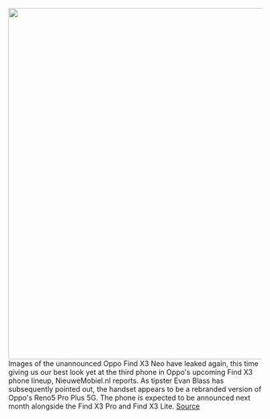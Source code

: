 <img src='https://cdn.vox-cdn.com/thumbor/JS5I1AebK3_XJgTTgVpWQCx-lc8=/0x0:1078x719/1200x800/filters:focal(453x274:625x446)/cdn.vox-cdn.com/uploads/chorus_image/image/68841746/find_x3_neo.0.jpg' width='700px' /><br/>
Images of the unannounced Oppo Find X3 Neo have leaked again, this time giving us our best look yet at the third phone in Oppo's upcoming Find X3 phone lineup, NieuweMobiel.nl reports. As tipster Evan Blass has subsequently pointed out, the handset appears to be a rebranded version of Oppo's Reno5 Pro Plus 5G. The phone is expected to be announced next month alongside the Find X3 Pro and Find X3 Lite.
<a href='https://www.theverge.com/2021/2/19/22290921/oppo-find-x3-neo-leaks-news-images-release-date-rumors-pro-lite'> Source <a/>